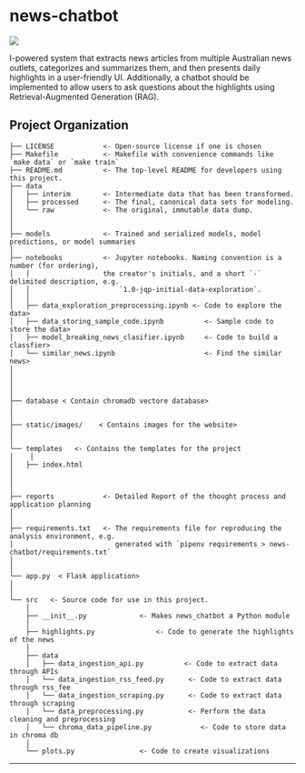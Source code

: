# news-chatbot

<a target="_blank" href="https://cookiecutter-data-science.drivendata.org/">
    <img src="https://img.shields.io/badge/CCDS-Project%20template-328F97?logo=cookiecutter" />
</a>

I-powered system that extracts news articles from multiple Australian news outlets, categorizes and summarizes them, and then presents daily highlights in a user-friendly UI. Additionally, a chatbot should be implemented to allow users to ask questions about the highlights using Retrieval-Augmented Generation (RAG).

## Project Organization

```
├── LICENSE            <- Open-source license if one is chosen
├── Makefile           <- Makefile with convenience commands like `make data` or `make train`
├── README.md          <- The top-level README for developers using this project.
├── data
│   ├── interim        <- Intermediate data that has been transformed.
│   ├── processed      <- The final, canonical data sets for modeling.
│   └── raw            <- The original, immutable data dump.
│
│
├── models             <- Trained and serialized models, model predictions, or model summaries
│
├── notebooks          <- Jupyter notebooks. Naming convention is a number (for ordering),
│   │                  the creator's initials, and a short `-` delimited description, e.g.
│   │                      `1.0-jqp-initial-data-exploration`.
│   │
│   ├── data_exploration_preprocessing.ipynb <- Code to explore the data>
│   ├── data_storing_sample_code.ipynb          <- Sample code to store the data>
│   ├── model_breaking_news_clasifier.ipynb     <- Code to build a classfier>
│   └── similar_news.ipynb                      <- Find the similar news>
│
│
│
│
├── database < Contain chromadb vectore database>
│
│
├── static/images/    < Contains images for the website>
│
│
└── templates   <- Contains the templates for the project
│    │
│   ├── index.html
│
│
│
├── reports            <- Detailed Report of the thought process and application planning
│
│
├── requirements.txt   <- The requirements file for reproducing the analysis environment, e.g.
│                         generated with `pipenv requirements > news-chatbot/requirements.txt`
│
│
└── app.py  < Flask application>
│
│
└── src   <- Source code for use in this project.
    │
    ├── __init__.py             <- Makes news_chatbot a Python module
    │
    ├── highlights.py               <- Code to generate the highlights of the news
    │
    ├── data
    │   ├── data_ingestion_api.py          <- Code to extract data through APIs
    │   └── data_ingestion_rss_feed.py      <- Code to extract data through rss_fee
    │   └── data_ingestion_scraping.py      <- Code to extract data through scraping
    │   └── data_preprocessing.py           <- Perform the data cleaning and preprocessing
    │   └── chroma_data_pipeline.py            <- Code to store data in chroma db
    │
    └── plots.py                <- Code to create visualizations
```

---
